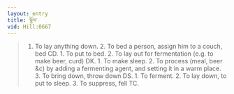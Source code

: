 ```yaml
---
layout: entry
title: སྙོལ་
vid: Hill:0667
---
```

> 1. To lay anything down. 2. To bed a person, assign him to a couch, bed CD. 1. To put to bed. 2. To lay out for fermentation (e.g. to make beer, curd) DK. 1. To make sleep. 2. To process (meal, beer &c) by adding a fermenting agent, and setting it in a warm place. 3. To bring down, throw down DS. 1. To ferment. 2. To lay down, to put to sleep. 3. To suppress, fell TC.
